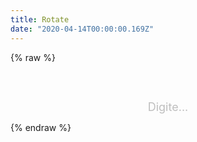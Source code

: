 ```yaml
---
title: Rotate
date: "2020-04-14T00:00:00.169Z"
---
```


{% raw %}
<style>
body {
  overflow: hidden;
}

canvas {
  position: absolute;
  top: 0;
  left: 0;
  z-index: -1;
}

#digite {
  display: flex;
  justify-content: center;
  margin-top: 60px;
  color: #bebebe;
  font-size: large;
}
</style>
<div id="digite">Digite...</div>
<script>
function setup() {
  createCanvas(displayWidth, displayHeight);
  noLoop();
}

function windowResized() {
  resizeCanvas(windowWidth, windowHeight);
}

function draw() {
  if (iterations > 0) {
    document.getElementById("digite").style.display = 'none';
    const hue = Math.floor(Math.random() * 360);
    const pastel = 'hsl(' + hue + ', 100%, 80%)';
    background(pastel);
  }
  angleMode(DEGREES);
  document.querySelector('article').style.transform = `rotate(${iterations*3}deg) scale(${1 - iterations/100}, ${1 - iterations/100})`;
  document.querySelector('article').style.transformOrigin = 'bottom right';
  document.querySelector('footer').style.transform = `rotate(${iterations}deg) scale(${1 - iterations/100}, ${1 - iterations/100})`;
  document.getElementById('header-post').style.transform = `rotate(${iterations}deg)`;
  translate(width / 2, height / 2);
  for (let i = 0; i < iterations; i++) {
    rotate((i / 10) + getRandom(365, 0, 100));
    line(0, 1 + i, 1 + i, 1 + i);
  }
}

function getRandom(multiply, sum, time) {
  return (sum || 0) + (multiply || 255) * sin(millis() / (time||5));
}

let iterations = 0;

document.addEventListener('keypress', () => {
  iterations++;
  redraw();
});
</script>
<script src="https://cdn.jsdelivr.net/npm/p5@1.0.0/lib/p5.js"></script>
{% endraw %}